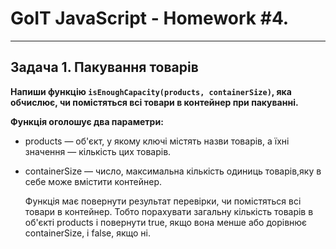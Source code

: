 # GoIT JavaScript - Homework #4.

---

## Задача 1. Пакування товарів

**Напиши функцію `isEnoughCapacity(products, containerSize)`, яка обчислює, чи
помістяться всі товари в контейнер при пакуванні.**

**Функція оголошує два параметри:**

- products — об'єкт, у якому ключі містять назви товарів, а їхні значення —
  кількість цих товарів.
- containerSize — число, максимальна кількість одиниць товарів,яку в себе може
  вмістити контейнер.

  Функція має повернути результат перевірки, чи помістяться всі товари в
  контейнер. Тобто порахувати загальну кількість товарів в об'єкті products і
  повернути true, якщо вона менше або дорівнює containerSize, і false, якщо ні.
